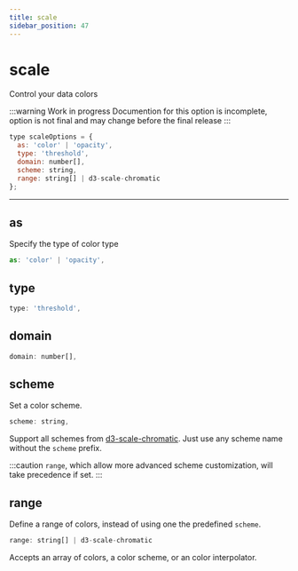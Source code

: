 ```yaml
---
title: scale
sidebar_position: 47
---
```


# scale

Control your data colors

:::warning Work in progress
Documention for this option is incomplete, option is not final and may change before the final release
:::

```js
type scaleOptions = {
  as: 'color' | 'opacity',
  type: 'threshold',
  domain: number[],
  scheme: string,
  range: string[] | d3-scale-chromatic
};
```

<hr />

## as

Specify the type of color type

```js
as: 'color' | 'opacity',
```

## type

```js
type: 'threshold',
```

## domain

```js
domain: number[],
```

## scheme

Set a color scheme.

```js
scheme: string,
```

Support all schemes from [d3-scale-chromatic](https://github.com/d3/d3-scale-chromatic).
Just use any scheme name without the `scheme` prefix.

:::caution
`range`, which allow more advanced scheme customization, will take precedence if set.
:::

## range

Define a range of colors, instead of using one the predefined `scheme`.

```js
range: string[] | d3-scale-chromatic
```

Accepts an array of colors, a color scheme, or an color interpolator.
